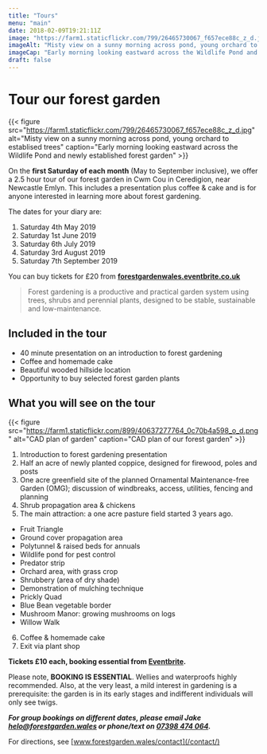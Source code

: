 ```yaml
---
title: "Tours"
menu: "main"
date: 2018-02-09T19:21:11Z
image: "https://farm1.staticflickr.com/799/26465730067_f657ece88c_z_d.jpg"
imageAlt: "Misty view on a sunny morning across pond, young orchard to establised trees"
imageCap: "Early morning looking eastward across the Wildlife Pond and newly established forest garden"
draft: false
---
```


# Tour our forest garden

{{< figure src="https://farm1.staticflickr.com/799/26465730067_f657ece88c_z_d.jpg" alt="Misty view on a sunny morning across pond, young orchard to establised trees" caption="Early morning looking eastward across the Wildlife Pond and newly established forest garden" >}}

On the **first Saturday of each month** (May to September inclusive), we offer a 2.5 hour tour of our forest garden in Cwm Cou in Ceredigion, near Newcastle Emlyn. This includes a presentation plus coffee & cake and is for anyone interested in learning more about forest gardening.

The dates for your diary are:

1. Saturday 4th May 2019
2. Saturday 1st June 2019
3. Saturday 6th July 2019
4. Saturday 3rd August 2019
5. Saturday 7th September 2019

You can buy tickets for £20 from **[forestgardenwales.eventbrite.co.uk](https://forestgardenwales.eventbrite.co.uk)**

> Forest gardening is a productive and practical garden system using trees, shrubs and perennial plants, designed to be stable, sustainable and low-maintenance.

## Included in the tour

* 40 minute presentation on an introduction to forest gardening
* Coffee and homemade cake
* Beautiful wooded hillside location
* Opportunity to buy selected forest garden plants

## What you will see on the tour

{{< figure src="https://farm1.staticflickr.com/899/40637277764_0c70b4a598_o_d.png" alt="CAD plan of garden" caption="CAD plan of our forest garden" >}}

1. Introduction to forest gardening presentation
2. Half an acre of newly planted coppice, designed for firewood, poles and posts
3. One acre greenfield site of the planned Ornamental Maintenance-free Garden (OMG); discussion of windbreaks, access, utilities, fencing and planning
4. Shrub propagation area & chickens
5. The main attraction: a one acre pasture field started 3 years ago. 
  * Fruit Triangle
  * Ground cover propagation area
  * Polytunnel & raised beds for annuals
  * Wildlife pond for pest control
  * Predator strip
  * Orchard area, with grass crop
  * Shrubbery (area of dry shade)
  * Demonstration of mulching technique
  * Prickly Quad
  * Blue Bean vegetable border
  * Mushroom Manor: growing mushrooms on logs
  * Willow Walk
6. Coffee & homemade cake
7. Exit via plant shop

**Tickets £10 each, booking essential from [Eventbrite](https://www.eventbrite.co.uk/e/forest-garden-wales-tour-tickets-45399232326).**

Please note, **BOOKING IS ESSENTIAL**. Wellies and waterproofs highly recommended. Also, at the very least, a mild interest in gardening is a prerequisite: the garden is in its early stages and indifferent individuals will only see twigs.

**_For group bookings on different dates, please email Jake [helo@forestgarden.wales](mailto:helo@forestgarden.wales) or phone/text on [07398&nbsp;474&nbsp;064](tel:+447398474064)._**

For directions, see [www.forestgarden.wales/contact](/contact/)
